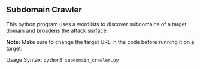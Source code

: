 ## Subdomain Crawler

This python program uses a wordlists to discover subdomains of a target domain and broadens the attack surface.

<strong>Note:</strong> Make sure to change the target URL in the code before running it on a target.

Usage Syntax: ````python3 subdomain_crawler.py````
